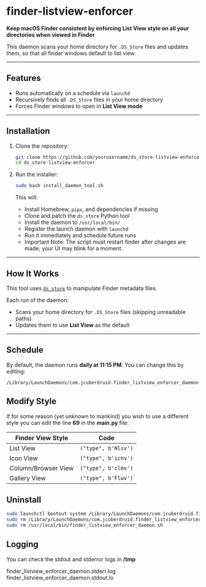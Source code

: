 # finder-listview-enforcer

**Keep macOS Finder consistent by enforcing List View style on all your directories when viewed in Finder**


This daemon scans your home directory for `.DS_Store` files and updates them, so that all finder windows default to list view. 

---

## Features

- Runs automatically on a schedule via `launchd`
- Recursively finds all `.DS_Store` files in your home directory
- Forces Finder windows to open in **List View mode**

---

## Installation

1. Clone the repository:
   ```bash
   git clone https://github.com/yourusername/ds_store-listview-enforcer.git
   cd ds_store-listview-enforcer
   ```

2. Run the installer:
   ```bash
   sudo bash install_daemon_tool.sh
   ```

   This will:
   - Install Homebrew, `pipx`, and dependencies if missing
   - Clone and patch the `ds_store` Python tool
   - Install the daemon to `/usr/local/bin/`
   - Register the launch daemon with `launchd`
   - Run it immediately and schedule future runs
   - Important Note: The script must restart finder after changes are made; your UI may blink for a moment. 

---

## How It Works

This tool uses [`ds_store`](https://github.com/dmgbuild/ds_store)  to manipulate Finder metadata files.

Each run of the daemon:
- Scans your home directory for `.DS_Store` files (skipping unreadable paths)
- Updates them to use **List View** as the default

---

## Schedule

By default, the daemon runs **daily at 11:15 PM**. You can change this by editing:

```
/Library/LaunchDaemons/com.jcuberdruid.finder_listview_enforcer_daemon.plist
```

## Modify Style

If for some reason (yet unknown to mankind) you wish to use a different style you can edit the line **69** in the **__main__.py** file: 

| Finder View Style   | Code                      |
|---------------------|---------------------------|
| List View           | `("type", b'Nlsv')`       |
| Icon View           | `("type", b'icnv')`       |
| Column/Browser View | `("type", b'clmv')`       |
| Gallery View        | `("type", b'Flwv')`       |

## Uninstall

```bash
sudo launchctl bootout system /Library/LaunchDaemons/com.jcuberdruid.finder_listview_enforcer_daemon.plist
sudo rm /Library/LaunchDaemons/com.jcuberdruid.finder_listview_enforcer_daemon.plist
sudo rm /usr/local/bin/finder_listview_enforcer_daemon.sh
```

## Logging 

You can check the stdout and stderror logs in **/tmp**

finder_listview_enforcer_daemon.stderr.log    
finder_listview_enforcer_daemon.stdout.lo
